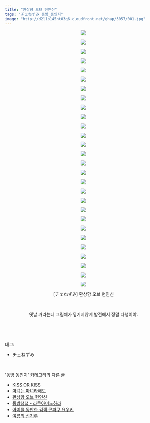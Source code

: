```yaml
---
title: "환상향 오브 현인신"
tags: "チェねずみ 동방_동인지"
image: "http://d2l1b145ht03q6.cloudfront.net/ghap/3057/001.jpg"
---
```

<div class="article">
<p style="text-align: center; clear: none; float: none;"><img src="{{ site.imgserver1 }}/ghap/3057/001.jpg"/></p>
<p style="text-align: center; clear: none; float: none;"><img src="{{ site.imgserver1 }}/ghap/3057/002.jpg"/></p>
<p style="text-align: center; clear: none; float: none;"><img src="{{ site.imgserver1 }}/ghap/3057/003.jpg"/></p>
<p style="text-align: center; clear: none; float: none;"><img src="{{ site.imgserver1 }}/ghap/3057/004.jpg"/></p>
<p style="text-align: center; clear: none; float: none;"><img src="{{ site.imgserver1 }}/ghap/3057/005.jpg"/></p>
<p style="text-align: center; clear: none; float: none;"><img src="{{ site.imgserver1 }}/ghap/3057/006.jpg"/></p>
<p style="text-align: center; clear: none; float: none;"><img src="{{ site.imgserver1 }}/ghap/3057/007.jpg"/></p>
<p style="text-align: center; clear: none; float: none;"><img src="{{ site.imgserver1 }}/ghap/3057/008.jpg"/></p>
<p style="text-align: center; clear: none; float: none;"><img src="{{ site.imgserver1 }}/ghap/3057/009.jpg"/></p>
<p style="text-align: center; clear: none; float: none;"><img src="{{ site.imgserver1 }}/ghap/3057/010.jpg"/></p>
<p style="text-align: center; clear: none; float: none;"><img src="{{ site.imgserver1 }}/ghap/3057/011.jpg"/></p>
<p style="text-align: center; clear: none; float: none;"><img src="{{ site.imgserver1 }}/ghap/3057/012.jpg"/></p>
<p style="text-align: center; clear: none; float: none;"><img src="{{ site.imgserver1 }}/ghap/3057/013.jpg"/></p>
<p style="text-align: center; clear: none; float: none;"><img src="{{ site.imgserver1 }}/ghap/3057/014.jpg"/></p>
<p style="text-align: center; clear: none; float: none;"><img src="{{ site.imgserver1 }}/ghap/3057/015.jpg"/></p>
<p style="text-align: center; clear: none; float: none;"><img src="{{ site.imgserver1 }}/ghap/3057/016.jpg"/></p>
<p style="text-align: center; clear: none; float: none;"><img src="{{ site.imgserver1 }}/ghap/3057/017.jpg"/></p>
<p style="text-align: center; clear: none; float: none;"><img src="{{ site.imgserver1 }}/ghap/3057/018.jpg"/></p>
<p style="text-align: center; clear: none; float: none;"><img src="{{ site.imgserver1 }}/ghap/3057/019.jpg"/></p>
<p style="text-align: center; clear: none; float: none;"><img src="{{ site.imgserver1 }}/ghap/3057/020.jpg"/></p>
<p style="text-align: center; clear: none; float: none;"><img src="{{ site.imgserver1 }}/ghap/3057/021.jpg"/></p>
<p style="text-align: center; clear: none; float: none;"><img src="{{ site.imgserver1 }}/ghap/3057/022.jpg"/></p>
<p style="text-align: center; clear: none; float: none;"><img src="{{ site.imgserver1 }}/ghap/3057/023.jpg"/></p>
<p style="text-align: center; clear: none; float: none;"><img src="{{ site.imgserver1 }}/ghap/3057/024.jpg"/></p>
<p style="text-align: center; clear: none; float: none;"><img src="{{ site.imgserver1 }}/ghap/3057/025.jpg"/></p>
<p style="text-align: center; clear: none; float: none;"><img src="{{ site.imgserver1 }}/ghap/3057/026.jpg"/></p>
<p style="text-align: center; clear: none; float: none;"><img src="{{ site.imgserver1 }}/ghap/3057/027.jpg"/></p>
<p style="text-align: center; clear: none; float: none;"><img src="{{ site.imgserver1 }}/ghap/3057/028.jpg"/></p>
<p style="text-align: center; clear: none; float: none;">[チェねずみ] 환상향 오브 현인신</p>
<p style="text-align: center; clear: none; float: none;"><br/></p>
<p style="text-align: center; clear: none; float: none;">옛날 거라는데 그림체가 믿기지않게 발전해서 정말 다행이야.</p>
<p><br/></p>
</div><br/>
<div class="tagTrail">
<p>태그: </p>
<ul>
<li>チェねずみ</li>
</ul>
</div><br/>
<div class="another">
<p>'동방 동인지' 카테고리의 다른 글</p>
<ul>
<li><a href="/ghap_3061">KISS OR KISS</a></li>
<li><a href="/ghap_3058">마녀는 마녀라해도</a></li>
<li><a href="/ghap_3057">환상향 오브 현인신</a></li>
<li><a href="/ghap_3055">동방청첩 - 라쿠아미노하라</a></li>
<li><a href="/ghap_3054">아이를 동반한 검객 콘파쿠 요우키</a></li>
<li><a href="/ghap_3053">여름의 신기루</a></li>
</ul>
</div><br/>
<div class="cb_module cb_fluid">
<div class="cb_wrt cb_profile">
</div><!-- commentList close -->
</div><br/>
